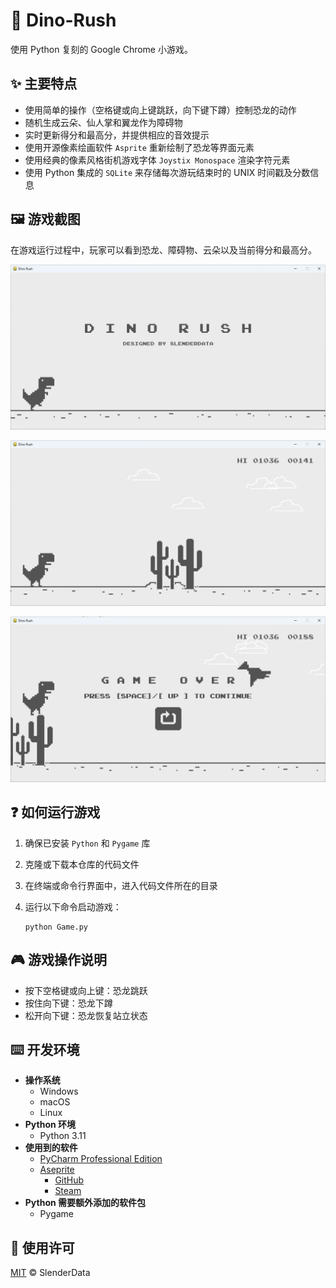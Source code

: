 # 🦖 Dino-Rush

使用 Python 复刻的 Google Chrome 小游戏。

## ✨ 主要特点

- 使用简单的操作（空格键或向上键跳跃，向下键下蹲）控制恐龙的动作
- 随机生成云朵、仙人掌和翼龙作为障碍物
- 实时更新得分和最高分，并提供相应的音效提示
- 使用开源像素绘画软件 `Asprite` 重新绘制了恐龙等界面元素
- 使用经典的像素风格街机游戏字体 `Joystix Monospace` 渲染字符元素
- 使用 Python 集成的 `SQLite` 来存储每次游玩结束时的 UNIX 时间戳及分数信息

## 🖼️ 游戏截图

在游戏运行过程中，玩家可以看到恐龙、障碍物、云朵以及当前得分和最高分。

![screenshot_1](screenshots/screenshot_1.png)

![screenshot_2](screenshots/screenshot_2.png)

![screenshot_3](screenshots/screenshot_3.png)

## ❓ 如何运行游戏

1. 确保已安装 `Python` 和 `Pygame` 库
2. 克隆或下载本仓库的代码文件
3. 在终端或命令行界面中，进入代码文件所在的目录
4. 运行以下命令启动游戏：

   ```shell
   python Game.py
   ```

## 🎮 游戏操作说明

- 按下空格键或向上键：恐龙跳跃
- 按住向下键：恐龙下蹲
- 松开向下键：恐龙恢复站立状态

## ⌨️ 开发环境

- **操作系统**
  - Windows
  - macOS
  - Linux
- **Python 环境**
  - Python 3.11
- **使用到的软件**
  - [PyCharm Professional Edition](https://www.jetbrains.com/pycharm/)
  - [Aseprite](https://www.aseprite.org/)
    - [GitHub](https://github.com/aseprite/aseprite/)
    - [Steam](https://store.steampowered.com/app/431730/Aseprite/)
- **Python 需要额外添加的软件包**
  - Pygame

## 📄 使用许可

[MIT](LICENSE) © SlenderData
